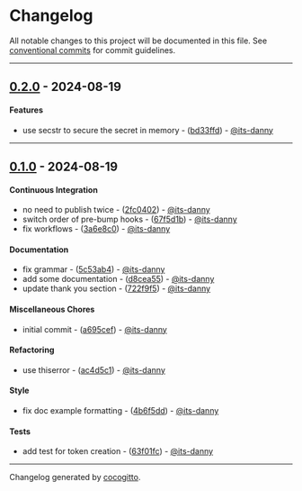 # Changelog
All notable changes to this project will be documented in this file. See [conventional commits](https://www.conventionalcommits.org/) for commit guidelines.

- - -
## [0.2.0](https://github.com/quiet-camp/tower-surf/compare/bd33ffd5463dea51f3453cec41d1099ca1ff3ef0..0.2.0) - 2024-08-19
#### Features
- use secstr to secure the secret in memory - ([bd33ffd](https://github.com/quiet-camp/tower-surf/commit/bd33ffd5463dea51f3453cec41d1099ca1ff3ef0)) - [@its-danny](https://github.com/its-danny)

- - -

## [0.1.0](https://github.com/quiet-camp/tower-surf/compare/a695cefbc172f451564b364778d07aa5ef941dff..0.1.0) - 2024-08-19
#### Continuous Integration
- no need to publish twice - ([2fc0402](https://github.com/quiet-camp/tower-surf/commit/2fc0402ffcee7f254d32baeece3c6810d05b4cc7)) - [@its-danny](https://github.com/its-danny)
- switch order of pre-bump hooks - ([67f5d1b](https://github.com/quiet-camp/tower-surf/commit/67f5d1bbce8d8c7029ff50c49b1b845579106405)) - [@its-danny](https://github.com/its-danny)
- fix workflows - ([3a6e8c0](https://github.com/quiet-camp/tower-surf/commit/3a6e8c0b02d023589df735dc393a865fe56f9ae3)) - [@its-danny](https://github.com/its-danny)
#### Documentation
- fix grammar - ([5c53ab4](https://github.com/quiet-camp/tower-surf/commit/5c53ab43503cbb169d45ec0e566f3871d49dd83e)) - [@its-danny](https://github.com/its-danny)
- add some documentation - ([d8cea55](https://github.com/quiet-camp/tower-surf/commit/d8cea5593f5daf46fed1fb433e479c919555e711)) - [@its-danny](https://github.com/its-danny)
- update thank you section - ([722f9f5](https://github.com/quiet-camp/tower-surf/commit/722f9f5646d8b798eab703e47398a06d947cb179)) - [@its-danny](https://github.com/its-danny)
#### Miscellaneous Chores
- initial commit - ([a695cef](https://github.com/quiet-camp/tower-surf/commit/a695cefbc172f451564b364778d07aa5ef941dff)) - [@its-danny](https://github.com/its-danny)
#### Refactoring
- use thiserror - ([ac4d5c1](https://github.com/quiet-camp/tower-surf/commit/ac4d5c1d16cb4971f2df73a0cd8f8d36a70dc62a)) - [@its-danny](https://github.com/its-danny)
#### Style
- fix doc example formatting - ([4b6f5dd](https://github.com/quiet-camp/tower-surf/commit/4b6f5dd48cf37dd0c25e5c0add2ab20191c5908a)) - [@its-danny](https://github.com/its-danny)
#### Tests
- add test for token creation - ([63f01fc](https://github.com/quiet-camp/tower-surf/commit/63f01fc438351f15ed552e5167aa0995fc02ea90)) - [@its-danny](https://github.com/its-danny)

- - -

Changelog generated by [cocogitto](https://github.com/cocogitto/cocogitto).
